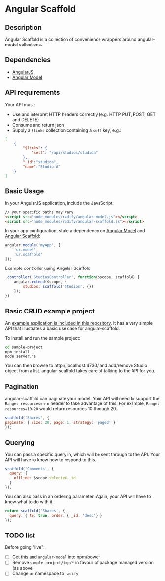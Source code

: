 Angular Scaffold
==

Description
--

Angular Scaffold is a collection of convenience wrappers around angular-model collections.

Dependencies
--

* [AngularJS](https://angularjs.org/)
* [Angular Model](https://github.com/radify/angular-model)

API requirements
--

Your API must:

* Use and interpret HTTP headers correctly (e.g. HTTP PUT, POST, GET and DELETE)
* Consume and return json
* Supply a `$links` collection containing a `self` key, e.g.:

```json
[
    {
        "$links": {
            "self": "/api/studios/studioa"
        },
        "_id":"studioa",
        "name":"Studio A"
    }
]
```

Basic Usage
--

In your AngularJS application, include the JavaScript:

```html
// your specific paths may vary
<script src="node_modules/radify/angular-model.js"></script>
<script src="node_modules/radify/angular-scaffold.js"></script>
```

In your app configuration, state a dependency on [Angular Model](https://github.com/radify/angular-model) and [Angular Scaffold](https://github.com/radify/angular-scaffold):

```javascript
angular.module('myApp', [
	'ur.model',
	'ur.scaffold'
]);
```

Example controller using Angular Scaffold

```javascript
.controller('StudiosController', function($scope, scaffold) {
	angular.extend($scope, {
		studios: scaffold('Studios', {})
	});
})
```

Basic CRUD example project
--

An [example application is included in this repository](/sample-project/). It has a very simple API that illustrates a basic use case for angular-scaffold.

To install and run the sample project:

```bash
cd sample-project
npm install
node server.js
```

You can then browse to http://localhost:4730/ and add/remove Studio object from a list. angular-scaffold takes care of talking to the API for you.

Pagination
--

angular-scaffold can paginate your model. Your API will need to support the `Range: resources=n-n` header to take advantage of this. For example, `Range: resources=10-20` would return resources 10 through 20.

```javascript
scaffold('Shares', {
paginate: { size: 20, page: 1, strategy: 'paged' }
});
```

Querying
--

You can pass a specific query in, which will be sent through to the API. Your API will have to know how to respond to this.

```javascript
scaffold('Comments', {
  query: {
    offline: $scope.selected._id
  }
});
```

You can also pass in an ordering parameter. Again, your API will have to know what to do with it.

```javascript
return scaffold('Shares', {
  query: { to: true, order: { _id: 'desc'} }
});
```

TODO list
--

Before going "live":

* [ ] Get this and `angular-model` into npm/bower
* [ ] Remove `sample-project/tmp/*` in favour of package managed version (as above)
* [ ] Change `ur` namespace to `radify`
